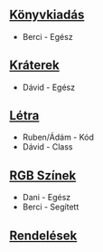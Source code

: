 ## [Könyvkiadás](https://github.com/Zufhi/Tanulo-csoport-DDRAB/tree/K%C3%B6nyv)
+ Berci - Egész

## [Kráterek](https://github.com/Zufhi/Tanulo-csoport-DDRAB/tree/Kr%C3%A1terek)
+ Dávid - Egész

## [Létra](https://github.com/Zufhi/Tanulo-csoport-DDRAB/tree/L%C3%A9tra)
+ Ruben/Ádám - Kód
+ Dávid - Class

## [RGB Színek](https://github.com/Zufhi/Tanulo-csoport-DDRAB/tree/RGB-szinek)
+ Dani - Egész
+ Berci - Segített

## [Rendelések](https://github.com/Zufhi/Tanulo-csoport-DDRAB/tree/Rendel%C3%A9sek)
